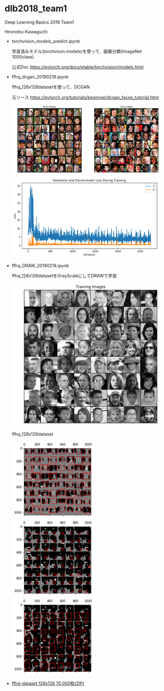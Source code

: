 # dlb2018_team1
Deep Learning Basics 2018 Team1

Hironobu-Kawaguchi

- torchvision_models_predict.ipynb

    学習済みモデル(torchvison.models)を使って、画像分類(ImageNet 1000class)

    公式Doc https://pytorch.org/docs/stable/torchvision/models.html

- ffhq_dcgan_20190218.ipynb

    ffhq_128x128datasetを使って、DCGAN

    元ソース https://pytorch.org/tutorials/beginner/dcgan_faces_tutorial.html

    ![DCGAN Images](image/ffhq_dcgan.png)
    ![DCGAN loss](image/ffhq_dcgan_loss.png)

- ffhq_DRAW_20190218.ipynb

    ffhq_128x128datasetをGrayScaleにしてDRAWで学習

    ![ffhq_128x128dataset](image/ffhq_DRAW_20190218_original.png)ffhq_128x128dataset

    ![ffhq_DRAW_20190218_result05.png](image/ffhq_DRAW_20190218_result05.png)       ![ffhq_DRAW_20190218_result08.png](image/ffhq_DRAW_20190218_result08.png)
        ![ffhq_DRAW_20190218_result10.png](image/ffhq_DRAW_20190218_result10.png)




- [ffhq-dataset 128x128 70,000枚(ZIP)](https://1drv.ms/u/s!AvHteFLdGh-Dk6ADkTBKk1ngn7unDw)
